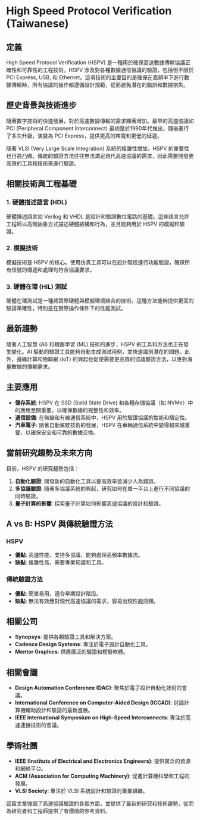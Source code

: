 # High Speed Protocol Verification (Taiwanese)

## 定義

High Speed Protocol Verification (HSPV) 是一種用於確保高速數據傳輸協議正確性和可靠性的工程技術。HSPV 涉及對各種數據通信協議的驗證，包括但不限於 PCI Express, USB, 和 Ethernet。這項技術的主要目的是確保在高頻率下進行數據傳輸時，所有協議的操作都遵循設計規範，從而避免潛在的錯誤和數據損失。

## 歷史背景與技術進步

隨著數字技術的快速發展，對於高速數據傳輸的需求顯著增加。最早的高速協議如 PCI (Peripheral Component Interconnect) 最初是於1990年代推出，隨後進行了多次升級，演變為 PCI Express，提供更高的帶寬和更低的延遲。

隨著 VLSI (Very Large Scale Integration) 系統的複雜性增加，HSPV 的重要性也日益凸顯。傳統的驗證方法往往無法滿足現代高速協議的需求，因此需要開發更高效的工具和技術來進行驗證。

## 相關技術與工程基礎

### 1. 硬體描述語言 (HDL)

硬體描述語言如 Verilog 和 VHDL 是設計和驗證數位電路的基礎。這些語言允許工程師以高階抽象方式描述硬體結構和行為，並且能夠用於 HSPV 的模擬和驗證。

### 2. 模擬技術

模擬技術是 HSPV 的核心。使用仿真工具可以在設計階段進行功能驗證，確保所有信號的傳遞和處理均符合協議要求。

### 3. 硬體在環 (HIL) 測試

硬體在環測試是一種將實際硬體與模擬環境結合的技術。這種方法能夠提供更高的驗證準確性，特別是在實際操作條件下的性能測試。

## 最新趨勢

隨著人工智慧 (AI) 和機器學習 (ML) 技術的進步，HSPV 的工具和方法也正在發生變化。AI 驅動的驗證工具能夠自動生成測試用例，並快速識別潛在的問題。此外，邊緣計算和物聯網 (IoT) 的興起也促使需要更高效的協議驗證方法，以應對海量數據的傳輸需求。

## 主要應用

- **儲存系統**: HSPV 在 SSD (Solid State Drive) 和各種存儲協議（如 NVMe）中的應用至關重要，以確保數據的完整性和效率。
- **通信設備**: 在無線和有線通信系統中，HSPV 用於驗證協議的性能和穩定性。
- **汽車電子**: 隨著自動駕駛技術的發展，HSPV 在車輛通信系統中變得越來越重要，以確保安全和可靠的數據交換。

## 當前研究趨勢及未來方向

目前，HSPV 的研究趨勢包括：

1. **自動化驗證**: 開發新的自動化工具以提高效率並減少人為錯誤。
2. **多協議驗證**: 隨著多協議系統的興起，研究如何在單一平台上進行不同協議的同時驗證。
3. **量子計算的影響**: 探索量子計算如何影響高速協議的設計和驗證。

## A vs B: HSPV 與傳統驗證方法

### HSPV

- **優點**: 高速性能、支持多協議、能夠處理高頻率數據流。
- **缺點**: 複雜性高，需要專業知識和工具。

### 傳統驗證方法

- **優點**: 簡單易用，適合早期設計階段。
- **缺點**: 無法有效應對現代高速協議的需求，容易出現性能瓶頸。

## 相關公司

- **Synopsys**: 提供各類驗證工具和解決方案。
- **Cadence Design Systems**: 專注於電子設計自動化工具。
- **Mentor Graphics**: 供應廣泛的驗證和模擬軟體。

## 相關會議

- **Design Automation Conference (DAC)**: 聚焦於電子設計自動化技術的會議。
- **International Conference on Computer-Aided Design (ICCAD)**: 討論計算機輔助設計和驗證的最新進展。
- **IEEE International Symposium on High-Speed Interconnects**: 專注於高速連接技術的會議。

## 學術社團

- **IEEE (Institute of Electrical and Electronics Engineers)**: 提供廣泛的資源和網絡平台。
- **ACM (Association for Computing Machinery)**: 促進計算機科學和工程的發展。
- **VLSI Society**: 專注於 VLSI 系統設計和驗證的專業組織。

這篇文章強調了高速協議驗證的各個方面，並提供了最新的研究和技術趨勢，從而為研究者和工程師提供了有價值的參考資料。